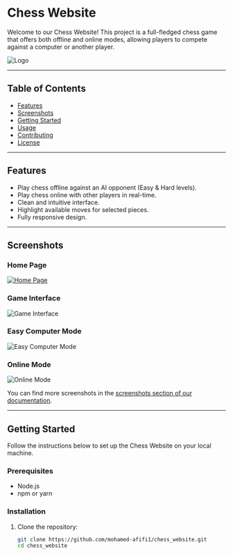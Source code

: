 # Chess Website

Welcome to our Chess Website! This project is a full-fledged chess game that offers both offline and online modes, allowing players to compete against a computer or another player.

![Logo](https://path-to-your-logo.png)

---

## Table of Contents
- [Features](#features)
- [Screenshots](#screenshots)
- [Getting Started](#getting-started)
- [Usage](#usage)
- [Contributing](#contributing)
- [License](#license)

---

## Features
- Play chess offline against an AI opponent (Easy & Hard levels).
- Play chess online with other players in real-time.
- Clean and intuitive interface.
- Highlight available moves for selected pieces.
- Fully responsive design.

---

## Screenshots

### Home Page
[![Home Page](https://path-to-your-image1.png)](https://github.com/mohamed-afifi1/Chess_website/issues/2#issue-2508011294)

### Game Interface
![Game Interface](https://path-to-your-image2.png)

### Easy Computer Mode
![Easy Computer Mode](https://path-to-your-image3.png)

### Online Mode
![Online Mode](https://path-to-your-image4.png)

You can find more screenshots in the [screenshots section of our documentation](https://docs.google.com/document/d/1aKS39Kljq7YvGO3C8-oclOojDwXzBbrEXvk_5UO4DHs/edit).

---

## Getting Started

Follow the instructions below to set up the Chess Website on your local machine.

### Prerequisites
- Node.js
- npm or yarn

### Installation
1. Clone the repository:
   ```bash
   git clone https://github.com/mohamed-afifi1/chess_website.git
   cd chess_website

